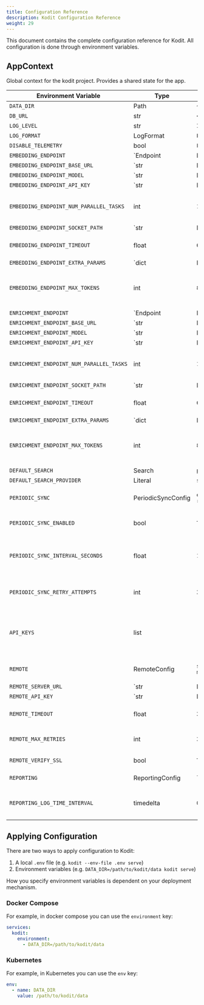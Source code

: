 ```yaml
---
title: Configuration Reference
description: Kodit Configuration Reference
weight: 29
---
```


This document contains the complete configuration reference for Kodit. All configuration is done through environment variables.

## AppContext

Global context for the kodit project. Provides a shared state for the app.

| Environment Variable | Type | Default | Description |
|---------------------|------|---------|-------------|
| `DATA_DIR` | Path | `~/.kodit` |  |
| `DB_URL` | str | `<lambda>()` |  |
| `LOG_LEVEL` | str | `INFO` |  |
| `LOG_FORMAT` | LogFormat | `LogFormat.PRETTY` |  |
| `DISABLE_TELEMETRY` | bool | `False` |  |
| `EMBEDDING_ENDPOINT` | `Endpoint | None` | `None` | Endpoint to use for embedding. |
| `EMBEDDING_ENDPOINT_BASE_URL` | `str | None` | `None` |  |
| `EMBEDDING_ENDPOINT_MODEL` | `str | None` | `None` | Model to use for the endpoint in litellm format (e.g. 'openai/text-embedding-3-small') |
| `EMBEDDING_ENDPOINT_API_KEY` | `str | None` | `None` |  |
| `EMBEDDING_ENDPOINT_NUM_PARALLEL_TASKS` | int | `10` | Number of parallel tasks to use for the endpoint |
| `EMBEDDING_ENDPOINT_SOCKET_PATH` | `str | None` | `None` | Unix socket path for local communication (e.g., /tmp/openai.sock) |
| `EMBEDDING_ENDPOINT_TIMEOUT` | float | `60` | Request timeout in seconds |
| `EMBEDDING_ENDPOINT_EXTRA_PARAMS` | `dict | None` | `None` | Extra provider-specific non-secret parameters for LiteLLM |
| `EMBEDDING_ENDPOINT_MAX_TOKENS` | int | `8000` | Conservative token limit for the embedding model |
| `ENRICHMENT_ENDPOINT` | `Endpoint | None` | `None` | Endpoint to use for enrichment. |
| `ENRICHMENT_ENDPOINT_BASE_URL` | `str | None` | `None` |  |
| `ENRICHMENT_ENDPOINT_MODEL` | `str | None` | `None` | Model to use for the endpoint in litellm format (e.g. 'openai/text-embedding-3-small') |
| `ENRICHMENT_ENDPOINT_API_KEY` | `str | None` | `None` |  |
| `ENRICHMENT_ENDPOINT_NUM_PARALLEL_TASKS` | int | `10` | Number of parallel tasks to use for the endpoint |
| `ENRICHMENT_ENDPOINT_SOCKET_PATH` | `str | None` | `None` | Unix socket path for local communication (e.g., /tmp/openai.sock) |
| `ENRICHMENT_ENDPOINT_TIMEOUT` | float | `60` | Request timeout in seconds |
| `ENRICHMENT_ENDPOINT_EXTRA_PARAMS` | `dict | None` | `None` | Extra provider-specific non-secret parameters for LiteLLM |
| `ENRICHMENT_ENDPOINT_MAX_TOKENS` | int | `8000` | Conservative token limit for the embedding model |
| `DEFAULT_SEARCH` | Search | `provider='sqlite'` |  |
| `DEFAULT_SEARCH_PROVIDER` | Literal | `sqlite` |  |
| `PERIODIC_SYNC` | PeriodicSyncConfig | `enabled=True interval_seconds=1800 retry_attempts=3` | Periodic sync configuration |
| `PERIODIC_SYNC_ENABLED` | bool | `True` | Enable periodic sync |
| `PERIODIC_SYNC_INTERVAL_SECONDS` | float | `1800` | Interval between periodic syncs in seconds |
| `PERIODIC_SYNC_RETRY_ATTEMPTS` | int | `3` | Number of retry attempts for failed syncs |
| `API_KEYS` | list | `[]` | Comma-separated list of valid API keys (e.g. 'key1,key2') |
| `REMOTE` | RemoteConfig | `server_url=None api_key=None timeout=30.0 max_retries=3 verify_ssl=True` | Remote server configuration |
| `REMOTE_SERVER_URL` | `str | None` | `None` | Remote Kodit server URL |
| `REMOTE_API_KEY` | `str | None` | `None` | API key for authentication |
| `REMOTE_TIMEOUT` | float | `30.0` | Request timeout in seconds |
| `REMOTE_MAX_RETRIES` | int | `3` | Maximum retry attempts |
| `REMOTE_VERIFY_SSL` | bool | `True` | Verify SSL certificates |
| `REPORTING` | ReportingConfig | `log_time_interval=datetime.timedelta(seconds=5)` | Reporting configuration |
| `REPORTING_LOG_TIME_INTERVAL` | timedelta | `0:00:05` | Time interval to log progress in seconds |

## Applying Configuration

There are two ways to apply configuration to Kodit:

1. A local `.env` file (e.g. `kodit --env-file .env serve`)
2. Environment variables (e.g. `DATA_DIR=/path/to/kodit/data kodit serve`)

How you specify environment variables is dependent on your deployment mechanism.

### Docker Compose

For example, in docker compose you can use the `environment` key:

```yaml
services:
  kodit:
    environment:
      - DATA_DIR=/path/to/kodit/data
```

### Kubernetes

For example, in Kubernetes you can use the `env` key:

```yaml
env:
  - name: DATA_DIR
    value: /path/to/kodit/data
```
